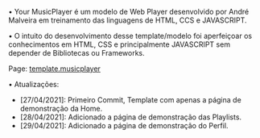 • Your MusicPlayer é um modelo de Web Player desenvolvido por André Malveira em treinamento das linguagens de HTML, CCS e JAVASCRIPT. 

• O intuito do desenvolvimento desse template/modelo foi aperfeiçoar os conhecimentos em HTML, CSS e principalmente JAVASCRIPT sem depender de Bibliotecas ou Frameworks.

Page:  <a href="https://andremalveira.github.io/template.musicplayer/">template.musicplayer</a>

• Atualizações:
  - [27/04/2021]: Primeiro Commit, Template com apenas a página de demonstração da Home.
  - [28/04/2021]: Adicionado a página de demonstração das Playlists.
  - [29/04/2021]: Adicionado a página de demonstração do Perfil.
  